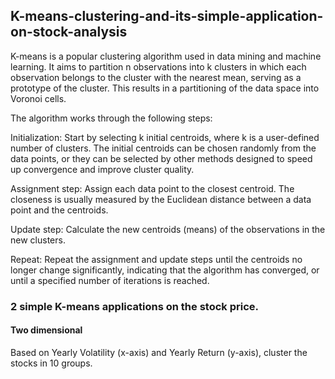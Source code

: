 ## K-means-clustering-and-its-simple-application-on-stock-analysis

K-means is a popular clustering algorithm used in data mining and machine learning. It aims to partition n observations into k clusters in which each observation belongs to the cluster with the nearest mean, serving as a prototype of the cluster. This results in a partitioning of the data space into Voronoi cells.

The algorithm works through the following steps:

Initialization: Start by selecting k initial centroids, where k is a user-defined number of clusters. The initial centroids can be chosen randomly from the data points, or they can be selected by other methods designed to speed up convergence and improve cluster quality.

Assignment step: Assign each data point to the closest centroid. The closeness is usually measured by the Euclidean distance between a data point and the centroids.

Update step: Calculate the new centroids (means) of the observations in the new clusters.

Repeat: Repeat the assignment and update steps until the centroids no longer change significantly, indicating that the algorithm has converged, or until a specified number of iterations is reached.


### 2 simple K-means applications on the stock price.

#### Two dimensional
Based on Yearly Volatility (x-axis) and Yearly Return (y-axis), cluster the stocks in 10 groups.
